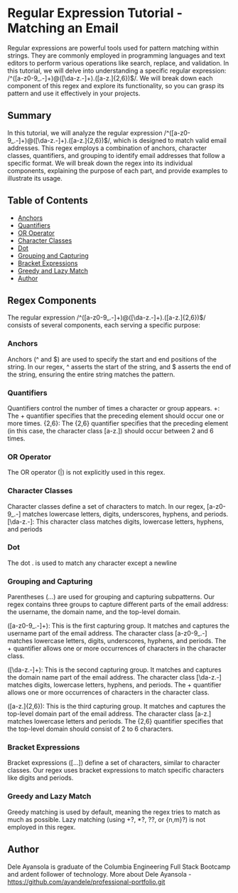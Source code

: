 # Regular Expression Tutorial - Matching an Email

Regular expressions are powerful tools used for pattern matching within strings. They are commonly employed in programming languages and text editors to perform various operations like search, replace, and validation. In this tutorial, we will delve into understanding a specific regular expression: /^([a-z0-9_\.-]+)@([\da-z\.-]+)\.([a-z\.]{2,6})$/. We will break down each component of this regex and explore its functionality, so you can grasp its pattern and use it effectively in your projects.

## Summary
In this tutorial, we will analyze the regular expression /^([a-z0-9_\.-]+)@([\da-z\.-]+)\.([a-z\.]{2,6})$/, which is designed to match valid email addresses. This regex employs a combination of anchors, character classes, quantifiers, and grouping to identify email addresses that follow a specific format. We will break down the regex into its individual components, explaining the purpose of each part, and provide examples to illustrate its usage.

## Table of Contents
- [Anchors](#anchors)
- [Quantifiers](#quantifiers)
- [OR Operator](#or-operator)
- [Character Classes](#character-classes)
- [Dot](#dot)
- [Grouping and Capturing](#grouping-and-capturing)
- [Bracket Expressions](#bracket-expressions)
- [Greedy and Lazy Match](#greedy-and-lazy-match)
- [Author](#author)

## Regex Components
The regular expression /^([a-z0-9_\.-]+)@([\da-z\.-]+)\.([a-z\.]{2,6})$/ consists of several components, each serving a specific purpose:

### Anchors
Anchors (^ and $) are used to specify the start and end positions of the string. In our regex, ^ asserts the start of the string, and $ asserts the end of the string, ensuring the entire string matches the pattern.

### Quantifiers
Quantifiers control the number of times a character or group appears. +: The + quantifier specifies that the preceding element should occur one or more times. {2,6}: The {2,6} quantifier specifies that the preceding element (in this case, the character class [a-z\.]) should occur between 2 and 6 times.

### OR Operator
The OR operator (|) is not explicitly used in this regex.

### Character Classes
Character classes define a set of characters to match. In our regex, [a-z0-9_\.-] matches lowercase letters, digits, underscores, hyphens, and periods. [\da-z\.-]: This character class matches digits, lowercase letters, hyphens, and periods

### Dot
The dot . is used to match any character except a newline

### Grouping and Capturing
Parentheses (...) are used for grouping and capturing subpatterns. Our regex contains three groups to capture different parts of the email address: the username, the domain name, and the top-level domain.

([a-z0-9_\.-]+): This is the first capturing group. It matches and captures the username part of the email address. The character class [a-z0-9_\.-] matches lowercase letters, digits, underscores, hyphens, and periods. The + quantifier allows one or more occurrences of characters in the character class.

([\da-z\.-]+): This is the second capturing group. It matches and captures the domain name part of the email address. The character class [\da-z\.-] matches digits, lowercase letters, hyphens, and periods. The + quantifier allows one or more occurrences of characters in the character class.

([a-z\.]{2,6}): This is the third capturing group. It matches and captures the top-level domain part of the email address. The character class [a-z\.] matches lowercase letters and periods. The {2,6} quantifier specifies that the top-level domain should consist of 2 to 6 characters.

### Bracket Expressions
Bracket expressions ([…]) define a set of characters, similar to character classes. Our regex uses bracket expressions to match specific characters like digits and periods.

### Greedy and Lazy Match
Greedy matching is used by default, meaning the regex tries to match as much as possible. Lazy matching (using +?, *?, ??, or {n,m}?) is not employed in this regex.

## Author
Dele Ayansola is graduate of the Columbia Engineering Full Stack Bootcamp and ardent follower of technology. More about Dele Ayansola - https://github.com/ayandele/professional-portfolio.git
